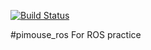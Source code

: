 [![Build Status](https://travis-ci.org/iidayuki/pimouse_ros.svg?branch=master)](https://travis-ci.org/iidayuki/pimouse_ros)

#pimouse_ros
For ROS practice

